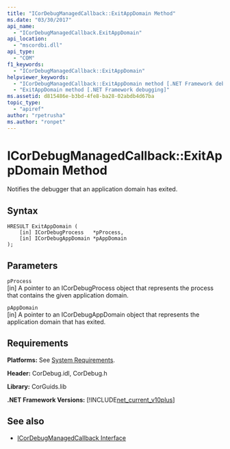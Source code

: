 ```yaml
---
title: "ICorDebugManagedCallback::ExitAppDomain Method"
ms.date: "03/30/2017"
api_name: 
  - "ICorDebugManagedCallback.ExitAppDomain"
api_location: 
  - "mscordbi.dll"
api_type: 
  - "COM"
f1_keywords: 
  - "ICorDebugManagedCallback::ExitAppDomain"
helpviewer_keywords: 
  - "ICorDebugManagedCallback::ExitAppDomain method [.NET Framework debugging]"
  - "ExitAppDomain method [.NET Framework debugging]"
ms.assetid: d815486e-b3bd-4fe8-ba28-02abdb4d67ba
topic_type: 
  - "apiref"
author: "rpetrusha"
ms.author: "ronpet"
---
```

# ICorDebugManagedCallback::ExitAppDomain Method
Notifies the debugger that an application domain has exited.  
  
## Syntax  
  
```  
HRESULT ExitAppDomain (  
    [in] ICorDebugProcess   *pProcess,  
    [in] ICorDebugAppDomain *pAppDomain  
);  
```  
  
## Parameters  
 `pProcess`  
 [in] A pointer to an ICorDebugProcess object that represents the process that contains the given application domain.  
  
 `pAppDomain`  
 [in] A pointer to an ICorDebugAppDomain object that represents the application domain that has exited.  
  
## Requirements  
 **Platforms:** See [System Requirements](../../../../docs/framework/get-started/system-requirements.md).  
  
 **Header:** CorDebug.idl, CorDebug.h  
  
 **Library:** CorGuids.lib  
  
 **.NET Framework Versions:** [!INCLUDE[net_current_v10plus](../../../../includes/net-current-v10plus-md.md)]  
  
## See also
- [ICorDebugManagedCallback Interface](../../../../docs/framework/unmanaged-api/debugging/icordebugmanagedcallback-interface.md)
